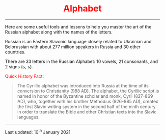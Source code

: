 <div class="container">
<h1 style="text-align:center; color:red;">Alphabet</h1>
<hr>
<p>Here are some useful tools and lessons to help you master the art of the Russian alphabet along with the names of the letters.</p>

<p>Russian is an Eastern Slavonic language closely related to Ukrainian and Belorussian with about 277 million speakers in Russia and 30 other countries.</p>

<p>There are 33 letters in the Russian Alphabet: 10 vowels, 21 consonants, and 2 signs (ь, ъ).</p>

<p style="color:red;">Quick History Fact:</p>
<blockquote cite="http://www.worldwildlife.org/who/index.html">

<p>The Cyrillic alphabet was introduced into Russia at the time of its conversion to Christianity (988 AD). The alphabet, the Cyrillic script is named in honor of the Byzantine scholar and monk, Cyril (827-869 AD), who, together with his brother Methodius (826-885 AD), created the first Slavic writing system in the second half of the ninth century in order to translate the Bible and other Christian texts into the Slavic languages.</p>
</blockquote>
</div>
 <hr>  
  <p> Last updated: 10<sup>th</sup> January 2021 </p>
